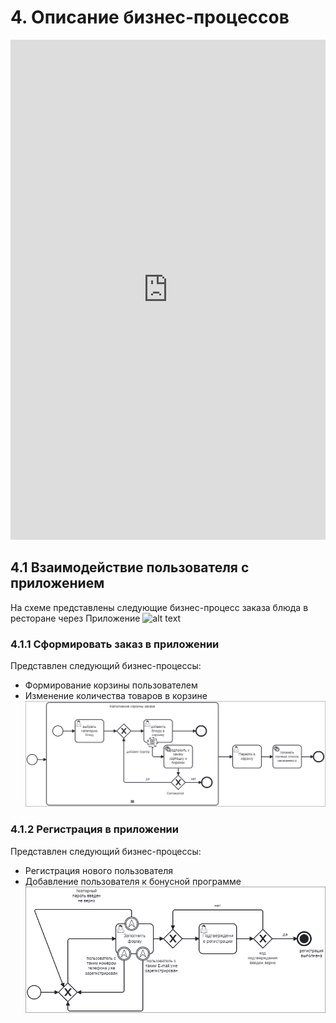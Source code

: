 # 4. Описание бизнес-процессов


<iframe src="https://stormbpmn.com/app/diagram/5b9a4115-89c8-4acd-8edc-a466f3bc91f1?overlays=eyJ2aXNpYmxlIjp7ImFzc2lnbmVlcyI6ZmFsc2UsImNvbW1lbnRzIjpmYWxzZSwiZGVzY3JpcHRpb24iOmZhbHNlLCJkb2N1bWVudHMiOmZhbHNlLCJkdXJhdGlvbiI6ZmFsc2UsImluY29taW5nTGlua3MiOmZhbHNlLCJsaW5rcyI6ZmFsc2UsInBvc2l0aW9ucyI6ZmFsc2UsInN5c3RlbXMiOmZhbHNlfSwiY29sbGFwcyI6eyJzeXN0ZW1zIjpmYWxzZSwiZG9jdW1lbnRzIjpmYWxzZSwiY3VzdG9tIjpmYWxzZX19&screenshot=true" style="border:1px #f2f2f2 none;" name="extAdmin" scrolling="yes" frameborder="1"  height="800px" width="100%" allowfullscreen></iframe>

## 4.1 Взаимодействие пользователя с приложением
На схеме представлены следующие бизнес-процесс заказа блюда в ресторане через Приложение
![alt text](<images/Бизнес процесс 1 (Приложение для заказа).png>)

### 4.1.1 Сформировать заказ в приложении
Представлен следующий бизнес-процессы:

- Формирование корзины пользователем
- Изменение количества товаров в корзине
![alt text](<images/Бизнес процесс 1 (Сформировать заказ).png>)
### 4.1.2 Регистрация в приложении
Представлен следующий бизнес-процессы:

- Регистрация нового пользователя
- Добавление пользователя к бонусной программе
![alt text](<images/Бизнес процесс 1 (Регистрация в приложении).png>)